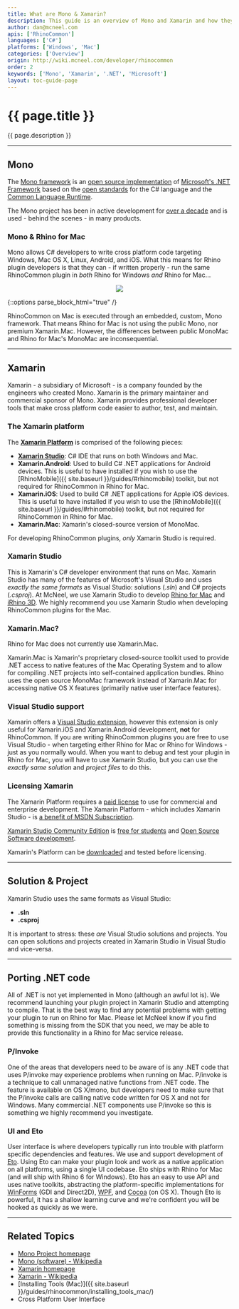 ```yaml
---
title: What are Mono & Xamarin?
description: This guide is an overview of Mono and Xamarin and how they relate to RhinoCommon plugins.
author: dan@mcneel.com
apis: ['RhinoCommon']
languages: ['C#']
platforms: ['Windows', 'Mac']
categories: ['Overview']
origin: http://wiki.mcneel.com/developer/rhinocommon
order: 2
keywords: ['Mono', 'Xamarin', '.NET', 'Microsoft']
layout: toc-guide-page
---
```


# {{ page.title }}

{{ page.description }}

---

## Mono

The [Mono framework](http://www.mono-project.com/) is an [open source implementation](https://github.com/mono/mono) of [Microsoft's .NET Framework](http://www.microsoft.com/net) based on the [open standards](http://www.mono-project.com/docs/about-mono/languages/ecma/) for the C# language and the [Common Language Runtime](http://www.mono-project.com/docs/advanced/runtime/).

The Mono project has been in active development for [over a decade](https://en.wikipedia.org/wiki/Mono_(software)#History) and is used - behind the scenes - in many products.

### Mono & Rhino for Mac

Mono allows C# developers to write cross platform code targeting Windows, Mac OS X, Linux, Android, and iOS.  What this means for Rhino plugin developers is that they can - if written properly - run the same RhinoCommon plugin in *both* Rhino for Windows *and* Rhino for Mac...

<div align="center">
  <img src="{{ site.baseurl }}/images/rhino_mono_one_binary_two_platforms.png">
</div>

{::options parse_block_html="true" /}

RhinoCommon on Mac is executed through an embedded, custom, Mono framework.  That means Rhino for Mac is not using the public Mono, nor premium Xamarin.Mac.  However, the differences between public MonoMac and Rhino for Mac's MonoMac are inconsequential.

---

## Xamarin

Xamarin - a subsidiary of Microsoft - is a company founded by the engineers who created Mono.  Xamarin is the primary maintainer and commercial sponsor of Mono.  Xamarin provides professional developer tools that make cross platform code easier to author, test, and maintain.

### The Xamarin platform

The **[Xamarin Platform](http://xamarin.com/platform)** is comprised of the following pieces:

- **[Xamarin Studio](http://xamarin.com/studio)**: C# IDE that runs on both Windows and Mac.
- **Xamarin.Android**: Used to build C# .NET applications for Android devices.  This is useful to have installed if you wish to use the [RhinoMobile]({{ site.baseurl }}/guides/#rhinomobile) toolkit, but not required for RhinoCommon in Rhino for Mac.
- **Xamarin.iOS**: Used to build C# .NET applications for Apple iOS devices.  This is useful to have installed if you wish to use the [RhinoMobile]({{ site.baseurl }}/guides/#rhinomobile) toolkit, but not required for RhinoCommon in Rhino for Mac.
- **Xamarin.Mac**: Xamarin's closed-source version of MonoMac.

For developing RhinoCommon plugins, *only* Xamarin Studio is required.

### Xamarin Studio

This is Xamarin's C# developer environment that runs on Mac.  Xamarin Studio has many of the features of Microsoft's Visual Studio and uses *exactly the same formats* as Visual Studio: solutions (*.sln*) and C# projects (*.csproj*).  At McNeel, we use Xamarin Studio to develop [Rhino for Mac](http://www.rhino3d.com/mac) and [iRhino 3D](https://www.rhino3d.com/ios).  We highly recommend you use Xamarin Studio when developing RhinoCommon plugins for the Mac.

### Xamarin.Mac?

Rhino for Mac does not currently use Xamarin.Mac.

Xamarin.Mac is Xamarin's proprietary closed-source toolkit used to provide .NET access to native features of the Mac Operating System and to allow for compiling .NET projects into self-contained application bundles.  Rhino uses the open source MonoMac framework instead of Xamarin.Mac for accessing native OS X features (primarily native user interface features).

### Visual Studio support

Xamarin offers a [Visual Studio extension](http://xamarin.com/visual-studio), however this extension is only useful for Xamarin.iOS and Xamarin.Android development, **not** for RhinoCommon.  If you are writing RhinoCommon plugins you are free to use Visual Studio - when targeting either Rhino for Mac or Rhino for Windows - just as you normally would.  When you want to debug and test your plugin in Rhino for Mac, you will have to use Xamarin Studio, but you can use the *exactly same solution* and *project files* to do this.

### Licensing Xamarin

The Xamarin Platform requires a [paid license](https://store.xamarin.com/) to use for commercial and enterprise development.  The Xamarin Platform - which includes Xamarin Studio - is [a benefit of MSDN Subscription](https://www.visualstudio.com/products/subscriber-benefits-vs).

[Xamarin Studio Community Edition](https://store.xamarin.com/) is [free for students](https://xamarin.com/student) and [Open Source Software development](https://store.xamarin.com/).

Xamarin's Platform can be [downloaded](https://xamarin.com/download) and tested before licensing.

---

## Solution & Project

Xamarin Studio uses the same formats as Visual Studio:

- **.sln**
- **.csproj**

It is important to stress: these *are* Visual Studio solutions and projects.  You can open solutions and projects created in Xamarin Studio in Visual Studio and vice-versa.

---

## Porting .NET code

All of .NET is not yet implemented in Mono (although an awful lot is).  We recommend launching your plugin project in Xamarin Studio and attempting to compile. That is the best way to find any potential problems with getting your plugin to run on Rhino for Mac. Please let McNeel know if you find something is missing from the SDK that you need, we may be able to provide this functionality in a Rhino for Mac service release.

### P/Invoke

One of the areas that developers need to be aware of is any .NET code that uses P/invoke may experience problems when running on Mac. P/invoke is a technique to call unmanaged native functions from .NET code.  The feature is available on OS X/mono, but developers need to make sure that the P/invoke calls are calling native code written for OS X and not for Windows.  Many commercial .NET components use P/invoke so this is something we highly recommend you investigate.

### UI and Eto

User interface is where developers typically run into trouble with platform specific dependencies and features.  We use and support development of [Eto](https://github.com/picoe/Eto).  Using Eto can make your plugin look and work as a native application on all platforms, using a single UI codebase.  Eto ships with Rhino for Mac (and will ship with Rhino 6 for Windows).  Eto has an easy to use API and uses native toolkits, abstracting the platform-specific implementations for [WinForms](https://en.wikipedia.org/wiki/Windows_Forms) (GDI and Direct2D), [WPF](https://en.wikipedia.org/wiki/Windows_Presentation_Foundation), and [Cocoa](https://en.wikipedia.org/wiki/Cocoa_(API)) (on OS X).  Though Eto is powerful, it has a shallow learning curve and we're confident you will be hooked as quickly as we were.

---

## Related Topics

- [Mono Project homepage](http://www.mono-project.com/)
- [Mono (software) - Wikipedia](http://en.wikipedia.org/wiki/Mono_(software))
- [Xamarin homepage](http://xamarin.com)
- [Xamarin - Wikipedia](https://en.wikipedia.org/wiki/Xamarin)
- [Installing Tools (Mac)]({{ site.baseurl }}/guides/rhinocommon/installing_tools_mac/)
- Cross Platform User Interface

